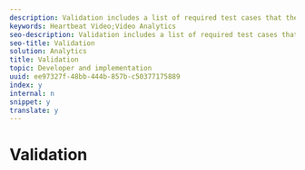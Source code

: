 ```yaml
---
description: Validation includes a list of required test cases that the customer must run through (using Adobe Debug), to submit logs validating a proper implementation. This section also includes expected results for each event and metadata parameter.
keywords: Heartbeat Video;Video Analytics
seo-description: Validation includes a list of required test cases that the customer must run through (using Adobe Debug), to submit logs validating a proper implementation. This section also includes expected results for each event and metadata parameter.
seo-title: Validation
solution: Analytics
title: Validation
topic: Developer and implementation
uuid: ee97327f-48bb-444b-857b-c50377175889
index: y
internal: n
snippet: y
translate: y
---
```


# Validation


